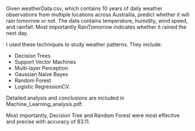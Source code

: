 Given weatherData.csv, which contains 10 years of daily weather observations from multiple locations across Austrailia, predict whether it will rain tomorrow or not. 
The data contains temperature, humidity, wind speed, and rainfall. Most importantly RainTomorrow indicates whether it rained the next day.

I used these techniques to study weather patterns. They include: 
- Decision Trees
- Support Vector Machines
- Multi-layer Perception
- Gaussian Naive Bayes
- Random Forest
- Logistic RegressionCV.


Detailed analysis and conclusions are included in Machine_Learning_analysis.pdf.

Most importantly, Decision Tree and Random Forest were most effecitve and precise with accuracy of 83.11. 
